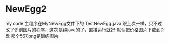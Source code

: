 # NewEgg2
my code
主程序在MyNewEgg文件下的 TestNewEgg.java
跟上次一样，只不过改了识别图片的程序，这次是纯java的了，直接运行就好
默认把价格图片下载到D盘
那个567.png是训练图片
